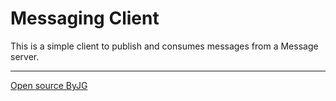 # Messaging Client

This is a simple client to publish and consumes messages from a Message server.

----
[Open source ByJG](http://opensource.byjg.com)